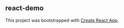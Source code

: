 ## react-demo

This project was bootstrapped with [Create React App](https://github.com/facebookincubator/create-react-app).

